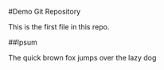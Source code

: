 #Demo Git Repository

This is the first file in this repo.

##Ipsum

The quick brown fox jumps over the lazy dog

